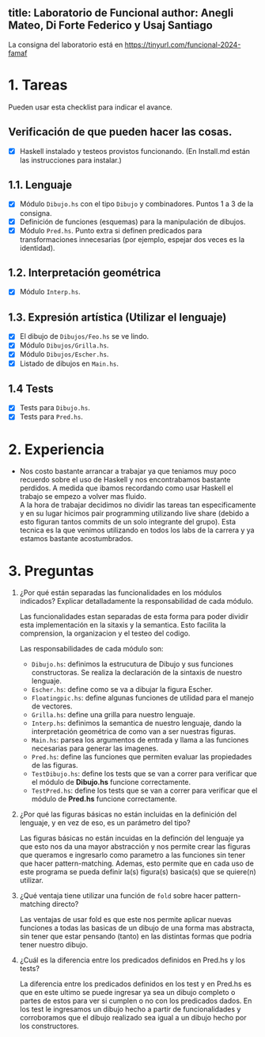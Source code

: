 title: Laboratorio de Funcional
author: Anegli Mateo, Di Forte Federico y Usaj Santiago
---

La consigna del laboratorio está en https://tinyurl.com/funcional-2024-famaf

# 1. Tareas

Pueden usar esta checklist para indicar el avance.

## Verificación de que pueden hacer las cosas.

- [x] Haskell instalado y testeos provistos funcionando. (En Install.md están las instrucciones para instalar.)

## 1.1. Lenguaje

- [x] Módulo `Dibujo.hs` con el tipo `Dibujo` y combinadores. Puntos 1 a 3 de la consigna.
- [x] Definición de funciones (esquemas) para la manipulación de dibujos.
- [x] Módulo `Pred.hs`. Punto extra si definen predicados para transformaciones innecesarias (por ejemplo, espejar dos veces es la identidad).

## 1.2. Interpretación geométrica

- [x] Módulo `Interp.hs`.

## 1.3. Expresión artística (Utilizar el lenguaje)

- [x] El dibujo de `Dibujos/Feo.hs` se ve lindo.
- [x] Módulo `Dibujos/Grilla.hs`.
- [x] Módulo `Dibujos/Escher.hs`.
- [x] Listado de dibujos en `Main.hs`.

## 1.4 Tests

- [x] Tests para `Dibujo.hs`.
- [x] Tests para `Pred.hs`.

# 2. Experiencia

* Nos costo bastante arrancar a trabajar ya que teniamos muy poco recuerdo sobre el uso de Haskell y nos encontrabamos bastante perdidos. A medida que ibamos recordando como usar Haskell el trabajo se empezo a volver mas fluido. <br>
A la hora de trabajar decidimos no dividir las tareas tan especificamente y en su lugar hicimos pair programming utilizando live share (debido a esto figuran tantos commits de un solo integrante del grupo). Esta tecnica es la que venimos utilizando en todos los labs de la carrera y ya estamos bastante acostumbrados.

# 3. Preguntas

1. ¿Por qué están separadas las funcionalidades en los módulos indicados? Explicar detalladamente la responsabilidad de cada módulo.

    Las funcionalidades estan separadas de esta forma para poder dividir esta implementación en la sitaxis y la semantica. Esto facilita la comprension, la organizacion y el testeo del codigo.

    Las responsabilidades de cada módulo son:
    - `Dibujo.hs`: definimos la estrucutura de Dibujo y sus funciones constructoras. Se realiza la declaración de la sintaxis de nuestro lenguaje.
    - `Escher.hs`: define como se va a dibujar la figura Escher.
    - `Floatingpic.hs`: define algunas funciones de utilidad para el manejo de vectores.
    - `Grilla.hs`: define una grilla para nuestro lenguaje.
    - `Interp.hs`: definimos la semantica de nuestro lenguaje, dando la interpretación geométrica de como van a ser nuestras figuras.
    - `Main.hs`: parsea los argumentos de entrada y llama a las funciones necesarias para generar las imagenes.
    - `Pred.hs`: define las funciones que permiten evaluar las propiedades de las figuras.
    - `TestDibujo.hs`: define los tests que se van a correr para verificar que el módulo de **Dibujo.hs** funcione correctamente.
    - `TestPred.hs`: define los tests que se van a correr para verificar que el módulo de **Pred.hs** funcione correctamente.

2. ¿Por qué las figuras básicas no están incluidas en la definición del lenguaje, y en vez de eso, es un parámetro del tipo?

    Las figuras básicas no están incuidas en la definción del lenguaje ya que esto nos da una mayor abstracción y nos permite crear las figuras que queramos e ingresarlo como parametro a las funciones sin tener que hacer pattern-matching. Ademas, esto permite que en cada uso de este programa se pueda definir la(s) figura(s) basica(s) que se quiere(n) utilizar.

3. ¿Qué ventaja tiene utilizar una función de `fold` sobre hacer pattern-matching directo?

    Las ventajas de usar fold es que este nos permite aplicar nuevas funciones a todas las basicas de un dibujo de una forma mas abstracta, sin tener que estar pensando (tanto) en las distintas formas que podria tener nuestro dibujo. 

4. ¿Cuál es la diferencia entre los predicados definidos en Pred.hs y los tests?

    La diferencia entre los predicados definidos en los test y en Pred.hs es que en este ultimo se puede ingresar ya sea un dibujo completo o partes de estos para ver si cumplen o no con los predicados dados. En los test le ingresamos un dibujo hecho a partir de funcionalidades y corroboramos que el dibujo realizado sea igual a un dibujo hecho por los constructores.
    